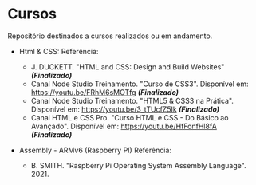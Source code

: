 # Cursos
Repositório destinados a cursos realizados ou em andamento.

- Html & CSS:
  Referência:
    - J. DUCKETT. "HTML and CSS: Design and Build Websites"  ***(Finalizado)***
    - Canal Node Studio Treinamento. "Curso de CSS3". Disponível em: https://youtu.be/FRhM6sMOTfg ***(Finalizado)***
    - Canal Node Studio Treinamento. "HTML5 & CSS3 na Prática". Disponível em: https://youtu.be/3_tTUcfZ5Ik ***(Finalizado)***
    - Canal HTML e CSS Pro. "Curso HTML e CSS - Do Básico ao Avançado". Disponível em: https://youtu.be/HfFonfHl8fA ***(Finalizado)***
    
- Assembly - ARMv6 (Raspberry PI)
  Referência:
   - B. SMITH. "Raspberry Pi Operating System Assembly Language". 2021.
 
